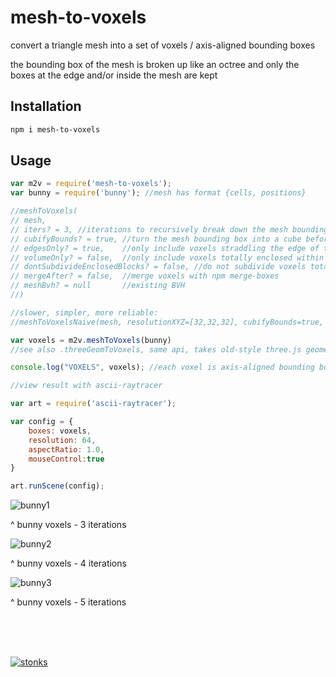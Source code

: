# mesh-to-voxels

convert a triangle mesh into a set of voxels / axis-aligned bounding boxes

the bounding box of the mesh is broken up like an octree and only the boxes at the edge and/or inside the mesh are kept

## Installation

```sh
npm i mesh-to-voxels
```

## Usage 

```javascript
var m2v = require('mesh-to-voxels');
var bunny = require('bunny'); //mesh has format {cells, positions}

//meshToVoxels(
// mesh, 
// iters? = 3, //iterations to recursively break down the mesh bounding box  
// cubifyBounds? = true, //turn the mesh bounding box into a cube before start [ensure cube voxels]
// edgesOnly? = true,    //only include voxels straddling the edge of the mesh
// volumeOnly? = false,  //only include voxels totally enclosed within the mesh
// dontSubdivideEnclosedBlocks? = false, //do not subdivide voxels totally enclosed within the mesh
// mergeAfter? = false,  //merge voxels with npm merge-boxes
// meshBvh? = null       //existing BVH
//)

//slower, simpler, more reliable:
//meshToVoxelsNaive(mesh, resolutionXYZ=[32,32,32], cubifyBounds=true, mergeAfter = false, meshBvh = null)

var voxels = m2v.meshToVoxels(bunny)
//see also .threeGeomToVoxels, same api, takes old-style three.js geometry with .faces

console.log("VOXELS", voxels); //each voxel is axis-aligned bounding box [[minX,minY,minZ],[maxX,maxY,maxZ]]

//view result with ascii-raytracer

var art = require('ascii-raytracer');

var config = {
    boxes: voxels,
    resolution: 64,
    aspectRatio: 1.0,
    mouseControl:true
}

art.runScene(config);
```

![bunny1](https://i.imgur.com/dzlP9eW.png)

^ bunny voxels - 3 iterations 

![bunny2](https://i.imgur.com/6df5LW0.png)

^ bunny voxels - 4 iterations

![bunny3](https://i.imgur.com/TYJS6Qf.png)

^ bunny voxels - 5 iterations



<br><br><br>

[![stonks](https://i.imgur.com/UpDxbfe.png)](https://www.npmjs.com/~stonkpunk)



